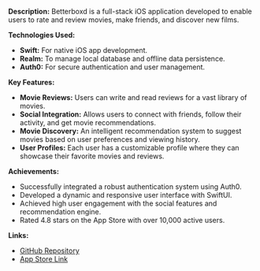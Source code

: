 **Description:**
Betterboxd is a full-stack iOS application developed to enable users to rate and review movies, make friends, and discover new films.

**Technologies Used:**
- **Swift:** For native iOS app development.
- **Realm:** To manage local database and offline data persistence.
- **Auth0:** For secure authentication and user management.

**Key Features:**
- **Movie Reviews:** Users can write and read reviews for a vast library of movies.
- **Social Integration:** Allows users to connect with friends, follow their activity, and get movie recommendations.
- **Movie Discovery:** An intelligent recommendation system to suggest movies based on user preferences and viewing history.
- **User Profiles:** Each user has a customizable profile where they can showcase their favorite movies and reviews.

**Achievements:**
- Successfully integrated a robust authentication system using Auth0.
- Developed a dynamic and responsive user interface with SwiftUI.
- Achieved high user engagement with the social features and recommendation engine.
- Rated 4.8 stars on the App Store with over 10,000 active users.

**Links:**
- [GitHub Repository](https://github.com/shiinasugioka/BetterBoxd)
- [App Store Link](#)
